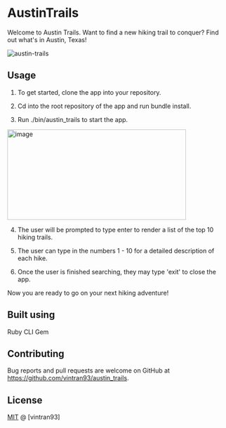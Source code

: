 # AustinTrails

Welcome to Austin Trails. Want to find a new hiking trail to conquer? Find out what's in Austin, Texas!

![austin-trails](https://user-images.githubusercontent.com/78582898/187094686-a2744286-8760-4e90-b159-65ee16f5ba8c.PNG)

## Usage

1. To get started, clone the app into your repository.

2. Cd into the root repository of the app and run bundle install.

3. Run ./bin/austin_trails to start the app.

<img width="407" height="206" alt="image" src="https://github.com/user-attachments/assets/a373261d-6be8-43ec-83af-e992bd2f8c65" />

4. The user will be prompted to type enter to render a list of the top 10 hiking trails.

5. The user can type in the numbers 1 - 10 for a detailed description of each hike.

6. Once the user is finished searching, they may type 'exit' to close the app.

Now you are ready to go on your next hiking adventure!

## Built using

Ruby CLI Gem

## Contributing

Bug reports and pull requests are welcome on GitHub at https://github.com/vintran93/austin_trails.

## License

[MIT](https://opensource.org/licenses/MIT) @ [vintran93]
